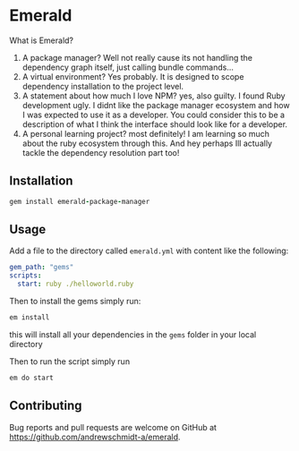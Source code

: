 # Emerald
What is Emerald?
1. A package manager? Well not really cause its not handling the dependency graph itself, just calling bundle commands...
2. A virtual environment? Yes probably. It is designed to scope dependency installation to the project level.
3. A statement about how much I love NPM? yes, also guilty. I found Ruby development ugly. I didnt like the package manager ecosystem and how I was expected to use it as a developer. You could consider this to be a description of what I think the interface should look like for a developer. 
4. A personal learning project? most definitely! I am learning so much about the ruby ecosystem through this. And hey perhaps Ill actually tackle the dependency resolution part too!
## Installation

```ruby
gem install emerald-package-manager
```
## Usage
Add a file to the directory called `emerald.yml` with content like the following:
```yaml
gem_path: "gems"
scripts:
  start: ruby ./helloworld.ruby
```

Then to install the gems simply run:
```bash
em install
```
this will install all your dependencies in the `gems` folder in your local directory

Then to run the script simply run 
```bash
em do start
```

## Contributing

Bug reports and pull requests are welcome on GitHub at https://github.com/andrewschmidt-a/emerald.

